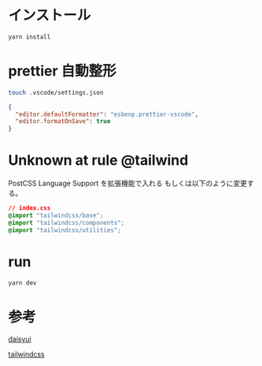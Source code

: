 # インストール

```bash
yarn install
```

# prettier 自動整形

```bash
touch .vscode/settings.json
```

```json
{
  "editor.defaultFormatter": "esbenp.prettier-vscode",
  "editor.formatOnSave": true
}
```

# Unknown at rule @tailwind

PostCSS Language Support を拡張機能で入れる
もしくは以下のように変更する。

```CSS:index.css
// index.css
@import "tailwindcss/base";
@import "tailwindcss/components";
@import "tailwindcss/utilities";
```

# run

```bash
yarn dev
```

# 参考

[daisyui](https://daisyui.com/docs/)

[tailwindcss](https://tailwindcss.com/docs/installation)
